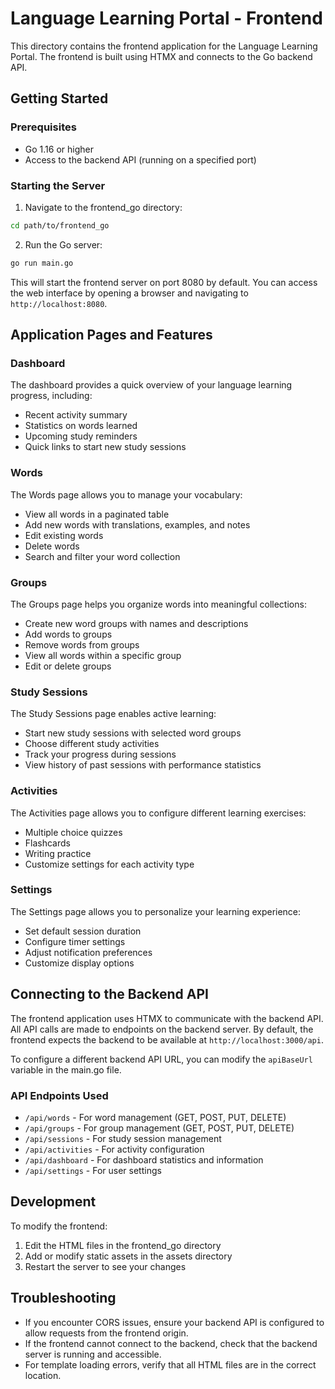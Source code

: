 # Language Learning Portal - Frontend

This directory contains the frontend application for the Language Learning Portal. The frontend is built using HTMX and connects to the Go backend API.

## Getting Started

### Prerequisites

- Go 1.16 or higher
- Access to the backend API (running on a specified port)

### Starting the Server

1. Navigate to the frontend_go directory:
```bash
cd path/to/frontend_go
```

2. Run the Go server:
```bash
go run main.go
```

This will start the frontend server on port 8080 by default. You can access the web interface by opening a browser and navigating to `http://localhost:8080`.

## Application Pages and Features

### Dashboard

The dashboard provides a quick overview of your language learning progress, including:
- Recent activity summary
- Statistics on words learned
- Upcoming study reminders
- Quick links to start new study sessions

### Words

The Words page allows you to manage your vocabulary:
- View all words in a paginated table
- Add new words with translations, examples, and notes
- Edit existing words
- Delete words
- Search and filter your word collection

### Groups

The Groups page helps you organize words into meaningful collections:
- Create new word groups with names and descriptions
- Add words to groups
- Remove words from groups
- View all words within a specific group
- Edit or delete groups

### Study Sessions

The Study Sessions page enables active learning:
- Start new study sessions with selected word groups
- Choose different study activities
- Track your progress during sessions
- View history of past sessions with performance statistics

### Activities

The Activities page allows you to configure different learning exercises:
- Multiple choice quizzes
- Flashcards
- Writing practice
- Customize settings for each activity type

### Settings

The Settings page allows you to personalize your learning experience:
- Set default session duration
- Configure timer settings
- Adjust notification preferences
- Customize display options

## Connecting to the Backend API

The frontend application uses HTMX to communicate with the backend API. All API calls are made to endpoints on the backend server. By default, the frontend expects the backend to be available at `http://localhost:3000/api`.

To configure a different backend API URL, you can modify the `apiBaseUrl` variable in the main.go file.

### API Endpoints Used

- `/api/words` - For word management (GET, POST, PUT, DELETE)
- `/api/groups` - For group management (GET, POST, PUT, DELETE)
- `/api/sessions` - For study session management
- `/api/activities` - For activity configuration
- `/api/dashboard` - For dashboard statistics and information
- `/api/settings` - For user settings

## Development

To modify the frontend:
1. Edit the HTML files in the frontend_go directory
2. Add or modify static assets in the assets directory
3. Restart the server to see your changes

## Troubleshooting

- If you encounter CORS issues, ensure your backend API is configured to allow requests from the frontend origin.
- If the frontend cannot connect to the backend, check that the backend server is running and accessible.
- For template loading errors, verify that all HTML files are in the correct location.

